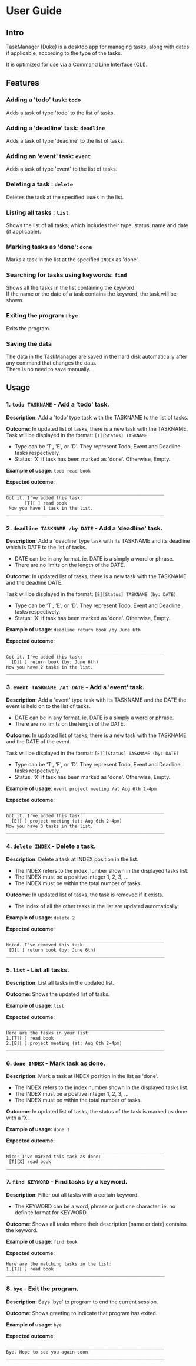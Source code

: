 # User Guide
## Intro
TaskManager (Duke) is a desktop app for managing tasks, along with dates if applicable, according to the type of the tasks. <p>
It is optimized for use via a Command Line Interface (CLI).

## Features 

### Adding a 'todo' task: `todo` 
Adds a task of type 'todo' to the list of tasks.
### Adding a 'deadline' task: `deadline`
Adds a task of type 'deadline' to the list of tasks.
### Adding an 'event' task: `event`
Adds a task of type 'event' to the list of tasks.
### Deleting a task : `delete`
Deletes the task at the specified `INDEX` in the list.
### Listing all tasks : `list`
Shows the list of all tasks, 
which includes their type, status, name and date (if applicable).
### Marking tasks as 'done': `done`
Marks a task in the list at the specified `INDEX` as 'done'.
### Searching for tasks using keywords: `find`
Shows all the tasks in the list containing the keyword. <br>
If the name or the date of a task contains the keyword, the task will be shown.
### Exiting the program : `bye`
Exits the program.
### Saving the data
The data in the TaskManager are saved in the hard disk automatically after any command that changes the data.<br>
There is no need to save manually.


## Usage

### 1. `todo TASKNAME` - Add a 'todo' task.

**Description**: Add a 'todo' type task with the TASKNAME to the list of tasks. <p>

**Outcome**: In updated list of tasks, there is a new task with the TASKNAME.
    Task will be displayed in the format: `[T][Status] TASKNAME`
- Type can be 'T', 'E', or 'D'. They represent Todo, Event and Deadline tasks respectively.
- Status: 'X' if task has been marked as 'done'. Otherwise, Empty.

**Example of usage**:
`todo read book`

**Expected outcome**:

````
____________________________________________________________
Got it. I've added this task:
       [T][ ] read book
 Now you have 1 task in the list.
____________________________________________________________
````
### 2. `deadline TASKNAME /by DATE` - Add a 'deadline' task.

**Description**: Add a 'deadline' type task with its TASKNAME and its deadline which is DATE to the list of tasks. <p>
- DATE can be in any format. ie. DATE is a simply a word or phrase. 
- There are no limits on the length of the DATE.

**Outcome**: In updated list of tasks, there is a new task with the TASKNAME and the deadline DATE. <p>
Task will be displayed in the format: `[E][Status] TASKNAME (by: DATE)`
- Type can be 'T', 'E', or 'D'. They represent Todo, Event and Deadline tasks respectively.
- Status: 'X' if task has been marked as 'done'. Otherwise, Empty.

**Example of usage**:
`deadline return book /by June 6th`

**Expected outcome**:

````
____________________________________________________________
Got it. I've added this task:
  [D][ ] return book (by: June 6th)
Now you have 2 tasks in the list.
____________________________________________________________
````

### 3. `event TASKNAME /at DATE` - Add a 'event' task.

**Description**: Add a 'event' type task with its TASKNAME and the DATE the event is held on to the list of tasks. 
- DATE can be in any format. ie. DATE is a simply a word or phrase.
- There are no limits on the length of the DATE.

**Outcome**: In updated list of tasks, there is a new task with the TASKNAME and the DATE of the event. <p>
Task will be displayed in the format: `[E]][Status] TASKNAME (by: DATE)`
- Type can be 'T', 'E', or 'D'. They represent Todo, Event and Deadline tasks respectively.
- Status: 'X' if task has been marked as 'done'. Otherwise, Empty.

**Example of usage**: 
`event project meeting /at Aug 6th 2-4pm`

**Expected outcome**:

````
____________________________________________________________
Got it. I've added this task:
  [E][ ] project meeting (at: Aug 6th 2-4pm)
Now you have 3 tasks in the list.
____________________________________________________________
````

### 4. `delete INDEX` - Delete a task.

**Description**: Delete a task at INDEX position in the list.
- The INDEX refers to the index number shown in the displayed tasks list.
- The INDEX must be a positive integer 1, 2, 3, …
- The INDEX must be within the total number of tasks.

**Outcome**: In updated list of tasks, the task is removed if it exists. <p> 
- The index of all the other tasks in the list are updated automatically.

**Example of usage**: 
`delete 2`

**Expected outcome**:

````
____________________________________________________________
Noted. I've removed this task: 
 [D][ ] return book (by: June 6th)
____________________________________________________________
````

### 5. `list` - List all tasks.

**Description**: List all tasks in the updated list.

**Outcome**: Shows the updated list of tasks.

**Example of usage**: 
`list`

**Expected outcome**:

````
____________________________________________________________
Here are the tasks in your list:
1.[T][ ] read book
2.[E][ ] project meeting (at: Aug 6th 2-4pm)
____________________________________________________________
````

### 6. `done INDEX` - Mark task as done.

**Description**: Mark a task at INDEX position in the list as 'done'.
- The INDEX refers to the index number shown in the displayed tasks list.
- The INDEX must be a positive integer 1, 2, 3, …
- The INDEX must be within the total number of tasks.

**Outcome**: In updated list of tasks, the status of the task is marked as done with a 'X'.

**Example of usage**: 
`done 1`

**Expected outcome**:

````
____________________________________________________________
Nice! I've marked this task as done:
 [T][X] read book
____________________________________________________________
````

### 7. `find KEYWORD` - Find tasks by a keyword.

**Description**: Filter out all tasks with a certain keyword.
- The KEYWORD can be a word, phrase or just one character. ie. no definite format for KEYWORD

**Outcome**: Shows all tasks where their description (name or date) contains the keyword.

**Example of usage**: 
`find book`

**Expected outcome**:

````
Here are the matching tasks in the list:
1.[T][ ] read book
____________________________________________________________
````

### 8. `bye` - Exit the program.

**Description**: Says 'bye' to program to end the current session.

**Outcome**: Shows greeting to indicate that program has exited.

**Example of usage**:
`bye`

**Expected outcome**:

````
____________________________________________________________
Bye. Hope to see you again soon!
____________________________________________________________
````
